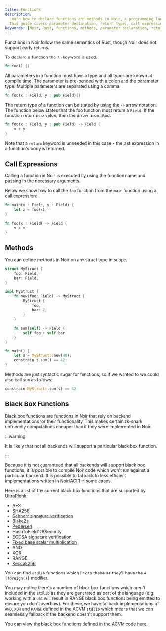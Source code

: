 ```yaml
---
title: Functions
description:
  Learn how to declare functions and methods in Noir, a programming language with Rust semantics.
  This guide covers parameter declaration, return types, call expressions, and more.
keywords: [Noir, Rust, functions, methods, parameter declaration, return types, call expressions]
---
```


Functions in Noir follow the same semantics of Rust, though Noir does not support early returns.

To declare a function the `fn` keyword is used.

```rust
fn foo() {}
```

All parameters in a function must have a type and all types are known at compile time. The parameter
is pre-pended with a colon and the parameter type. Multiple parameters are separated using a comma.

```rust
fn foo(x : Field, y : pub Field){}
```

The return type of a function can be stated by using the `->` arrow notation. The function below
states that the foo function must return a `Field`. If the function returns no value, then the arrow
is omitted.

```rust
fn foo(x : Field, y : pub Field) -> Field {
    x + y
}
```

Note that a `return` keyword is unneeded in this case - the last expression in a function's body is
returned.

## Call Expressions

Calling a function in Noir is executed by using the function name and passing in the necessary
arguments.

Below we show how to call the `foo` function from the `main` function using a call expression:

```rust
fn main(x : Field, y : Field) {
    let z = foo(x);
}

fn foo(x : Field) -> Field {
    x + x
}
```

## Methods

You can define methods in Noir on any struct type in scope.

```rust
struct MyStruct {
    foo: Field,
    bar: Field,
}

impl MyStruct {
    fn new(foo: Field) -> MyStruct {
        MyStruct {
            foo,
            bar: 2,
        }
    }

    fn sum(self) -> Field {
        self.foo + self.bar
    }
}

fn main() {
    let s = MyStruct::new(40);
    constrain s.sum() == 42;
}
```

Methods are just syntactic sugar for functions, so if we wanted to we could also call `sum` as
follows:

```rust
constrain MyStruct::sum(s) == 42
```

## Black Box Functions

Black box functions are functions in Noir that rely on backend implementations for their functionality. This makes certain zk-snark unfriendly computations cheaper than if they were implemented in Noir.

:::warning

It is likely that not all backends will support a particular black box function.

:::

Because it is not guaranteed that all backends will support black box functions, it is possible to compile Noir code which won't run against a particular backend. It is possible to fallback to less efficient implementations written in Noir/ACIR in some cases.

Here is a list of the current black box functions that are supported by UltraPlonk:

- AES
- [SHA256](../standard_library/cryptographic_primitives/hashes#sha256)
- [Schnorr signature verification](../standard_library/cryptographic_primitives/schnorr)
- [Blake2s](../standard_library/cryptographic_primitives/hashes#blake2s)
- [Pedersen](../standard_library/cryptographic_primitives/hashes#pedersen)
- HashToField128Security
- [ECDSA signature verification](../standard_library/cryptographic_primitives/ecdsa_secp256k1)
- [Fixed base scalar multiplication](../standard_library/cryptographic_primitives/scalar)
- AND
- XOR
- RANGE
- [Keccak256](../standard_library/cryptographic_primitives/hashes#keccack256)

You can find `stdlib` functions which link to these as they'll have the `#[foreign()]` modifier.

You may notice there's a number of black box functions which aren't included in the `stdlib` as they are generated as part of the language (e.g. working with a `u64` will result in RANGE black box functions being emitted to ensure you don't overflow). For these, we have fallback implementations of `AND`, `XOR` and `RANGE` defined in the ACVM `stdlib` which means that we can seamlessly fallback if the backend doesn't support them.

You can view the black box functions defined in the ACVM code [here](https://github.com/noir-lang/acvm/blob/master/acir/src/circuit/black_box_functions.rs).